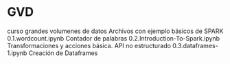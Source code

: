 # GVD
curso grandes volumenes de datos
Archivos con ejemplo básicos de SPARK
0.1.wordcount.ipynb               Contador de palabras
0.2.Introduction-To-Spark.ipynb   Transformaciones y acciones básica. API no estructurado
0.3.dataframes-1.ipynb            Creación de Dataframes 



